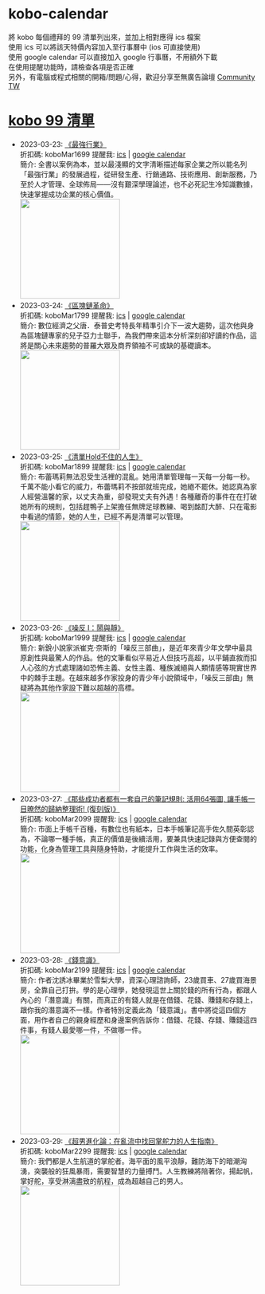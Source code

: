 # kobo-calendar
將 kobo 每個禮拜的 99 清單列出來，並加上相對應得 ics 檔案  
使用 ics 可以將該天特價內容加入至行事曆中 (ios 可直接使用)  
使用 google calendar 可以直接加入 google 行事曆，不用額外下載  
在使用提醒功能時，請檢查各項是否正確  
另外，有電腦或程式相關的開箱/問題/心得，歡迎分享至無廣告論壇 [Community TW](https://community.tw)

# [kobo 99 清單](https://www.kobo.com/zh/blog/weekly-dd99-2023-w12)
- 2023-03-23: [《最強行業》](https://www.kobo.com/tw/zh/ebook/q--O_vLSyzCEPmdjBcDSTg?utm_source=twblog&utm_medium=list&utm_campaign=dd99_20230316)  
  折扣碼: koboMar1699 提醒我: [ics](ics/kobo-calendar-2023-03-23.ics) | [google calendar](https://www.google.com/calendar/render?action=TEMPLATE&text=KOBO99+%E3%80%8A%E6%9C%80%E5%BC%B7%E8%A1%8C%E6%A5%AD%E3%80%8B&details=%E9%80%A3%E7%B5%90%3A+https%3A%2F%2Fwww.kobo.com%2Ftw%2Fzh%2Febook%2Fq--O_vLSyzCEPmdjBcDSTg%3Futm_source%3Dtwblog%26utm_medium%3Dlist%26utm_campaign%3Ddd99_20230316+%E5%84%AA%E6%83%A0%E7%A2%BC%3A+koboMar1699&dates=20230323T000000%2F20230323T235900&ctz=Asia/Taipei)  
  簡介: 全書以案例為本，並以最淺顯的文字清晰描述每家企業之所以能名列「最強行業」的發展過程，從研發生產、行銷通路、技術應用、創新服務，乃至於人才管理、全球佈局——沒有艱深學理論述，也不必死記生冷知識數據，快速掌握成功企業的核心價值。  
  <img width="200" src="https://news.objects.frb.io/transforms/bookcoversfb/767331/最強行業_9b7caa11f5ab43e798472d7a3a255437.jpg">
- 2023-03-24: [《區塊鏈革命》](https://www.kobo.com/tw/zh/ebook/zqZ7i_3fljW25q1Jv6K9og?utm_source=twblog&utm_medium=list&utm_campaign=dd99_20230317)  
  折扣碼: koboMar1799 提醒我: [ics](ics/kobo-calendar-2023-03-24.ics) | [google calendar](https://www.google.com/calendar/render?action=TEMPLATE&text=KOBO99+%E3%80%8A%E5%8D%80%E5%A1%8A%E9%8F%88%E9%9D%A9%E5%91%BD%E3%80%8B&details=%E9%80%A3%E7%B5%90%3A+https%3A%2F%2Fwww.kobo.com%2Ftw%2Fzh%2Febook%2FzqZ7i_3fljW25q1Jv6K9og%3Futm_source%3Dtwblog%26utm_medium%3Dlist%26utm_campaign%3Ddd99_20230317+%E5%84%AA%E6%83%A0%E7%A2%BC%3A+koboMar1799&dates=20230324T000000%2F20230324T235900&ctz=Asia/Taipei)  
  簡介: 數位經濟之父唐．泰普史考特長年精準引介下一波大趨勢，這次他與身為區塊鏈專家的兒子亞力士聯手，為我們帶來這本分析深刻卻好讀的作品，這將是關心未來趨勢的普羅大眾及商界領袖不可或缺的基礎讀本。  
  <img width="200" src="https://news.objects.frb.io/transforms/bookcoversfb/767467/區塊鏈革命_9b7caa11f5ab43e798472d7a3a255437.jpg">
- 2023-03-25: [《清單Hold不住的人生》](https://www.kobo.com/tw/zh/ebook/hold-17?utm_source=twblog&utm_medium=list&utm_campaign=dd99_20230318)  
  折扣碼: koboMar1899 提醒我: [ics](ics/kobo-calendar-2023-03-25.ics) | [google calendar](https://www.google.com/calendar/render?action=TEMPLATE&text=KOBO99+%E3%80%8A%E6%B8%85%E5%96%AEHold%E4%B8%8D%E4%BD%8F%E7%9A%84%E4%BA%BA%E7%94%9F%E3%80%8B&details=%E9%80%A3%E7%B5%90%3A+https%3A%2F%2Fwww.kobo.com%2Ftw%2Fzh%2Febook%2Fhold-17%3Futm_source%3Dtwblog%26utm_medium%3Dlist%26utm_campaign%3Ddd99_20230318+%E5%84%AA%E6%83%A0%E7%A2%BC%3A+koboMar1899&dates=20230325T000000%2F20230325T235900&ctz=Asia/Taipei)  
  簡介: 布蕾瑪莉無法忍受生活裡的混亂。她用清單管理每一天每一分每一秒。千萬不能小看它的威力，布蕾瑪莉不按部就班完成，她絕不罷休。她認真為家人經營溫馨的家，以丈夫為重，卻發現丈夫有外遇！各種離奇的事件在在打破她所有的規則，包括趕鴨子上架擔任無牌足球教練、喝到酩酊大醉、只在電影中看過的情節，她的人生，已經不再是清單可以管理。  
  <img width="200" src="https://news.objects.frb.io/transforms/bookcoversfb/767573/清單Hold不住的人生_9b7caa11f5ab43e798472d7a3a255437.jpg">
- 2023-03-26: [《噪反 I：鬧與靜》](https://www.kobo.com/tw/zh/ebook/i-147?utm_source=twblog&utm_medium=list&utm_campaign=dd99_20230319)  
  折扣碼: koboMar1999 提醒我: [ics](ics/kobo-calendar-2023-03-26.ics) | [google calendar](https://www.google.com/calendar/render?action=TEMPLATE&text=KOBO99+%E3%80%8A%E5%99%AA%E5%8F%8D+I%EF%BC%9A%E9%AC%A7%E8%88%87%E9%9D%9C%E3%80%8B&details=%E9%80%A3%E7%B5%90%3A+https%3A%2F%2Fwww.kobo.com%2Ftw%2Fzh%2Febook%2Fi-147%3Futm_source%3Dtwblog%26utm_medium%3Dlist%26utm_campaign%3Ddd99_20230319+%E5%84%AA%E6%83%A0%E7%A2%BC%3A+koboMar1999&dates=20230326T000000%2F20230326T235900&ctz=Asia/Taipei)  
  簡介: 新銳小說家派崔克‧奈斯的「噪反三部曲」，是近年來青少年文學中最具原創性與最驚人的作品。他的文筆看似平易近人但技巧高超，以平鋪直敘而扣人心弦的方式處理諸如恐怖主義、女性主義、種族滅絕與人類情感等現實世界中的棘手主題。在越來越多作家投身的青少年小說領域中，「噪反三部曲」無疑將為其他作家設下難以超越的高標。  
  <img width="200" src="https://news.objects.frb.io/transforms/bookcoversfb/767874/噪反-I：鬧與靜_9b7caa11f5ab43e798472d7a3a255437.jpg">
- 2023-03-27: [《那些成功者都有一套自己的筆記規則: 活用64張圖, 讓手帳一目暸然的歸納整理術! (復刻版)》](https://www.kobo.com/tw/zh/ebook/kkKTgtvbQDOL1j5FDI7xnA?utm_source=twblog&utm_medium=list&utm_campaign=dd99_20230320)  
  折扣碼: koboMar2099 提醒我: [ics](ics/kobo-calendar-2023-03-27.ics) | [google calendar](https://www.google.com/calendar/render?action=TEMPLATE&text=KOBO99+%E3%80%8A%E9%82%A3%E4%BA%9B%E6%88%90%E5%8A%9F%E8%80%85%E9%83%BD%E6%9C%89%E4%B8%80%E5%A5%97%E8%87%AA%E5%B7%B1%E7%9A%84%E7%AD%86%E8%A8%98%E8%A6%8F%E5%89%87%3A+%E6%B4%BB%E7%94%A864%E5%BC%B5%E5%9C%96%2C+%E8%AE%93%E6%89%8B%E5%B8%B3%E4%B8%80%E7%9B%AE%E6%9A%B8%E7%84%B6%E7%9A%84%E6%AD%B8%E7%B4%8D%E6%95%B4%E7%90%86%E8%A1%93%21+%28%E5%BE%A9%E5%88%BB%E7%89%88%29%E3%80%8B&details=%E9%80%A3%E7%B5%90%3A+https%3A%2F%2Fwww.kobo.com%2Ftw%2Fzh%2Febook%2FkkKTgtvbQDOL1j5FDI7xnA%3Futm_source%3Dtwblog%26utm_medium%3Dlist%26utm_campaign%3Ddd99_20230320+%E5%84%AA%E6%83%A0%E7%A2%BC%3A+koboMar2099&dates=20230327T000000%2F20230327T235900&ctz=Asia/Taipei)  
  簡介: 市面上手帳千百種，有數位也有紙本，日本手帳筆記高手佐久間英彰認為，不論哪一種手帳，真正的價值是後續活用，要兼具快速記錄與方便查閱的功能，化身為管理工具與隨身特助，才能提升工作與生活的效率。  
  <img width="200" src="https://news.objects.frb.io/transforms/bookcoversfb/767950/那些成功者都有一套自己的筆記規則_9b7caa11f5ab43e798472d7a3a255437.jpg">
- 2023-03-28: [《錢意識》](https://www.kobo.com/tw/zh/ebook/-t9-gKfBRjCEALQdszda7A?utm_source=twblog&utm_medium=list&utm_campaign=dd99_20230321)  
  折扣碼: koboMar2199 提醒我: [ics](ics/kobo-calendar-2023-03-28.ics) | [google calendar](https://www.google.com/calendar/render?action=TEMPLATE&text=KOBO99+%E3%80%8A%E9%8C%A2%E6%84%8F%E8%AD%98%E3%80%8B&details=%E9%80%A3%E7%B5%90%3A+https%3A%2F%2Fwww.kobo.com%2Ftw%2Fzh%2Febook%2F-t9-gKfBRjCEALQdszda7A%3Futm_source%3Dtwblog%26utm_medium%3Dlist%26utm_campaign%3Ddd99_20230321+%E5%84%AA%E6%83%A0%E7%A2%BC%3A+koboMar2199&dates=20230328T000000%2F20230328T235900&ctz=Asia/Taipei)  
  簡介: 作者沈誘冰畢業於雪梨大學，資深心理諮詢師，23歲買車、27歲買海景房，全靠自己打拚。學的是心理學，她發現這世上關於錢的所有行為，都跟人內心的「潛意識」有關，而真正的有錢人就是在借錢、花錢、賺錢和存錢上，跟你我的潛意識不一樣。作者特別定義此為「錢意識」。書中將從這四個方面，用作者自己的親身經歷和身邊案例告訴你：借錢、花錢、存錢、賺錢這四件事，有錢人最愛哪一件，不做哪一件。  
  <img width="200" src="https://news.objects.frb.io/transforms/bookcoversfb/768311/錢意識_9b7caa11f5ab43e798472d7a3a255437.jpg">
- 2023-03-29: [《超男進化論：在亂流中找回掌舵力的人生指南》](https://www.kobo.com/tw/zh/ebook/4ScF8CWJdjyAftvrg89jSg?utm_source=twblog&utm_medium=list&utm_campaign=dd99_20230322)  
  折扣碼: koboMar2299 提醒我: [ics](ics/kobo-calendar-2023-03-29.ics) | [google calendar](https://www.google.com/calendar/render?action=TEMPLATE&text=KOBO99+%E3%80%8A%E8%B6%85%E7%94%B7%E9%80%B2%E5%8C%96%E8%AB%96%EF%BC%9A%E5%9C%A8%E4%BA%82%E6%B5%81%E4%B8%AD%E6%89%BE%E5%9B%9E%E6%8E%8C%E8%88%B5%E5%8A%9B%E7%9A%84%E4%BA%BA%E7%94%9F%E6%8C%87%E5%8D%97%E3%80%8B&details=%E9%80%A3%E7%B5%90%3A+https%3A%2F%2Fwww.kobo.com%2Ftw%2Fzh%2Febook%2F4ScF8CWJdjyAftvrg89jSg%3Futm_source%3Dtwblog%26utm_medium%3Dlist%26utm_campaign%3Ddd99_20230322+%E5%84%AA%E6%83%A0%E7%A2%BC%3A+koboMar2299&dates=20230329T000000%2F20230329T235900&ctz=Asia/Taipei)  
  簡介: 我們都是人生航道的掌舵者。海平面的風平浪靜，難防海下的暗潮洶湧，突襲般的狂風暴雨，需要智慧的力量搏鬥。人生教練將陪著你，揚起帆，掌好舵，享受淋漓盡致的航程，成為超越自己的男人。  
  <img width="200" src="https://news.objects.frb.io/transforms/bookcoversfb/768537/超男進化論：在亂流中找回掌舵力的人生指南_2023-03-15-082430_iiko_9b7caa11f5ab43e798472d7a3a255437.jpg">
